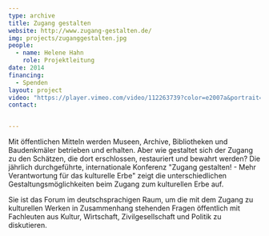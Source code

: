```yaml
---
type: archive
title: Zugang gestalten
website: http://www.zugang-gestalten.de/
img: projects/zuganggestalten.jpg
people:
  - name: Helene Hahn
    role: Projektleitung
date: 2014 
financing:
  - Spenden
layout: project
video: "https://player.vimeo.com/video/112263739?color=e2007a&portrait=0"
contact:


---
```

Mit öffentlichen Mitteln werden Museen, Archive, Bibliotheken und Baudenkmäler betrieben und erhalten.
Aber wie gestaltet sich der Zugang zu den Schätzen, die dort erschlossen, restauriert und bewahrt werden?
Die jährlich durchgeführte, internationale Konferenz "Zugang gestalten! - Mehr Verantwortung für das kulturelle Erbe" zeigt die unterschiedlichen Gestaltungsmöglichkeiten beim Zugang zum kulturellen Erbe auf.

Sie ist das Forum im deutschsprachigen Raum, um die mit dem Zugang zu kulturellen Werken in Zusammenhang stehenden Fragen öffentlich mit Fachleuten aus Kultur, Wirtschaft, Zivilgesellschaft und Politik zu diskutieren.
